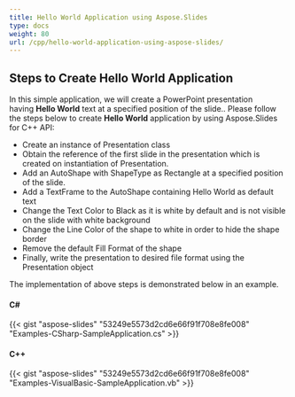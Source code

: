 ```yaml
---
title: Hello World Application using Aspose.Slides
type: docs
weight: 80
url: /cpp/hello-world-application-using-aspose-slides/
---
```


## **Steps to Create Hello World Application**
In this simple application, we will create a PowerPoint presentation having **Hello World** text at a specified position of the slide.. Please follow the steps below to create **Hello World** application by using Aspose.Slides for C++ API:

- Create an instance of Presentation class
- Obtain the reference of the first slide in the presentation which is created on instantiation of Presentation.
- Add an AutoShape with ShapeType as Rectangle at a specified position of the slide.
- Add a TextFrame to the AutoShape containing Hello World as default text
- Change the Text Color to Black as it is white by default and is not visible on the slide with white background
- Change the Line Color of the shape to white in order to hide the shape border
- Remove the default Fill Format of the shape
- Finally, write the presentation to desired file format using the Presentation object

The implementation of above steps is demonstrated below in an example.
#### **C#**
{{< gist "aspose-slides" "53249e5573d2cd6e66f91f708e8fe008" "Examples-CSharp-SampleApplication.cs" >}}
#### **C++**
{{< gist "aspose-slides" "53249e5573d2cd6e66f91f708e8fe008" "Examples-VisualBasic-SampleApplication.vb" >}}
